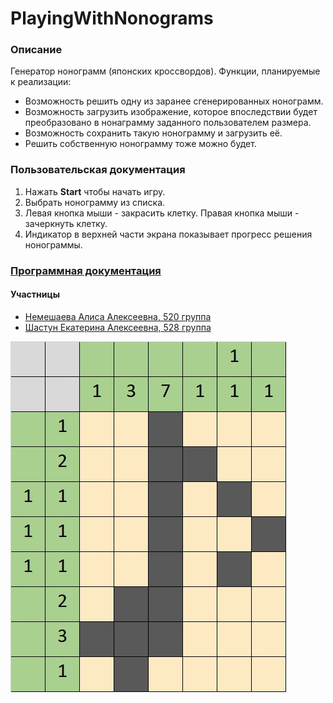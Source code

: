 # PlayingWithNonograms
### Описание ###
Генератор нонограмм (японских кроссвордов). Функции, планируемые к реализации:
- Возможность решить одну из заранее сгенерированных нонограмм.
- Возможность загрузить изображение, которое впоследствии будет преобразовано в нонаграмму заданного пользователем размера.
- Возможность сохранить такую нонограмму и загрузить её.
- Решить собственную нонограмму тоже можно будет.

### Пользовательская документация ###
1. Нажать __Start__ чтобы начать игру.
2. Выбрать нонограмму из списка.
3. Левая кнопка мыши - закрасить клетку. Правая кнопка мыши - зачеркнуть клетку.
4. Индикатор в верхней части экрана показывает прогресс решения нонограммы.

### [Программная документация](https://playingwithnonograms.readthedocs.io/en/latest/) ###

#### Участницы ####
- [Немешаева Алиса Алексеевна, 520 группа](https://github.com/rt2122)
- [Шастун Екатерина Алексеевна, 528 группа](https://github.com/kateya)

![Пример нонограммы](./PWF_preview.jpg)
